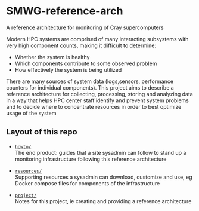 # SMWG-reference-arch

A reference architecture for monitoring of Cray supercomputers

Modern HPC systems are comprised of many interacting subsystems with very high
component counts, making it difficult to determine:
 - Whether the system is healthy
 - Which components contribute to some observed problem
 - How effectively the system is being utilized 

There are many sources of system data (logs,sensors, performance counters for 
individual components). This project aims to describe a reference architecture 
for collecting, processing, storing and analyzing data in a way that helps HPC
center staff identify and prevent system problems and to decide where to 
concentrate resources in order to best optimize usage of the system

## Layout of this repo

- [`howto/`](howto/index.html)  
  The end product: guides that a site sysadmin can follow to stand up a 
  monitoring infrastructure following this reference architecture

- [`resources/`](resources/index.html)  
  Supporting resources a sysadmin can download, customize and use, eg Docker
  compose files for components of the infrastructure 

- [`project/`](project/index.html)  
  Notes for this project, ie creating and providing a reference architecture
